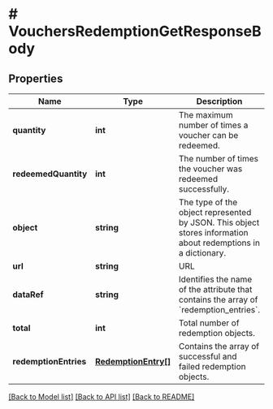 # # VouchersRedemptionGetResponseBody

## Properties

Name | Type | Description | Notes
------------ | ------------- | ------------- | -------------
**quantity** | **int** | The maximum number of times a voucher can be redeemed. | [optional]
**redeemedQuantity** | **int** | The number of times the voucher was redeemed successfully. | [optional]
**object** | **string** | The type of the object represented by JSON. This object stores information about redemptions in a dictionary. | [optional] [default to 'list']
**url** | **string** | URL | [optional]
**dataRef** | **string** | Identifies the name of the attribute that contains the array of &#x60;redemption_entries&#x60;. | [optional] [default to 'redemption_entries']
**total** | **int** | Total number of redemption objects. | [optional]
**redemptionEntries** | [**RedemptionEntry[]**](RedemptionEntry.md) | Contains the array of successful and failed redemption objects. |

[[Back to Model list]](../../README.md#models) [[Back to API list]](../../README.md#endpoints) [[Back to README]](../../README.md)
